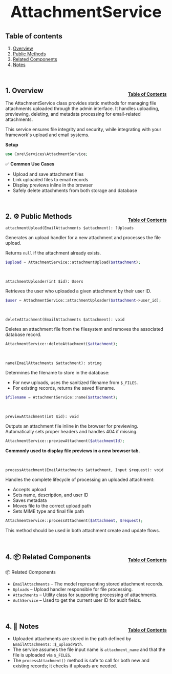 <h1 style="font-size: 50px; text-align: center;">AttachmentService</h1>

## Table of contents
1. [Overview](#overview)
2. [Public Methods](#public-methods)
3. [Related Components](#related-components)
4. [Notes](#notes)

<br>

## 1. Overview <a id="overview"></a><span style="float: right; font-size: 14px; padding-top: 15px;">[Table of Contents](#table-of-contents)</span>
The AttachmentService class provides static methods for managing file attachments uploaded through the admin interface. It handles uploading, previewing, deleting, and metadata processing for email-related attachments.

This service ensures file integrity and security, while integrating with your framework's upload and email systems.

**Setup**
```php
use Core\Services\AttachmentService;
```

✅ **Common Use Cases**
- Upload and save attachment files
- Link uploaded files to email records
- Display previews inline in the browser
- Safely delete attachments from both storage and database

<br>

## 2. ⚙️ Public Methods <a id="public-methods"></a><span style="float: right; font-size: 14px; padding-top: 15px;">[Table of Contents](#table-of-contents)</span>
`attachmentUpload(EmailAttachments $attachment): ?Uploads`

Generates an upload handler for a new attachment and processes the file upload.

Returns `null` if the attachment already exists.
```php
$upload = AttachmentService::attachmentUpload($attachment);
```

<br>

`attachmentUploader(int $id): Users`

Retrieves the user who uploaded a given attachment by their user ID.
```php
$user = AttachmentService::attachmentUploader($attachment->user_id);
```

<br>

`deleteAttachment(EmailAttachments $attachment): void`

Deletes an attachment file from the filesystem and removes the associated database record.
```php
AttachmentService::deleteAttachment($attachment);
```

<br>

`name(EmailAttachments $attachment): string`

Determines the filename to store in the database:
- For new uploads, uses the sanitized filename from `$_FILES`.
- For existing records, returns the saved filename.
```php
$filename = AttachmentService::name($attachment);
```

<br>

`previewAttachment(int $id): void`

Outputs an attachment file inline in the browser for previewing. Automatically sets proper headers and handles 404 if missing.
```php
AttachmentService::previewAttachment($attachmentId);
```
**Commonly used to display file previews in a new browser tab.**

<br>

`processAttachment(EmailAttachments $attachment, Input $request): void`

Handles the complete lifecycle of processing an uploaded attachment:
- Accepts upload
- Sets name, description, and user ID
- Saves metadata
- Moves file to the correct upload path
- Sets MIME type and final file path
```php
AttachmentService::processAttachment($attachment, $request);
```
This method should be used in both attachment create and update flows.

<br>

## 4. 📦 Related Components<a id="related-components"></a><span style="float: right; font-size: 14px; padding-top: 15px;">[Table of Contents](#table-of-contents)</span>
📦 Related Components
- `EmailAttachments` – The model representing stored attachment records.
- `Uploads` – Upload handler responsible for file processing.
- `Attachments` – Utility class for supporting processing of attachments.
- `AuthService` – Used to get the current user ID for audit fields.

<br>

## 4. 🧠 Notes <a id="notes"></a><span style="float: right; font-size: 14px; padding-top: 15px;">[Table of Contents](#table-of-contents)</span>
- Uploaded attachments are stored in the path defined by `EmailAttachments::$_uploadPath`.
- The service assumes the file input name is `attachment_name` and that the file is uploaded via `$_FILES`.
- The `processAttachment()` method is safe to call for both new and existing records; it checks if uploads are needed.